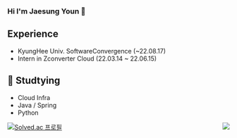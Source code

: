 ### Hi I'm Jaesung Youn 👋

## Experience
  - KyungHee Univ. SoftwareConvergence (~22.08.17)
  - Intern in Zconverter Cloud (22.03.14 ~ 22.06.15)    
  
## 🌱 Studtying
  - Cloud Infra
  - Java / Spring
  - Python


<img align='right' src="https://github-readme-stats.vercel.app/api?username=JaesungYoun&show_icons=true&theme=jolly">    


[![Solved.ac
프로필](http://mazassumnida.wtf/api/v2/generate_badge?boj=jayjoy05)](https://solved.ac/jayjoy05)


